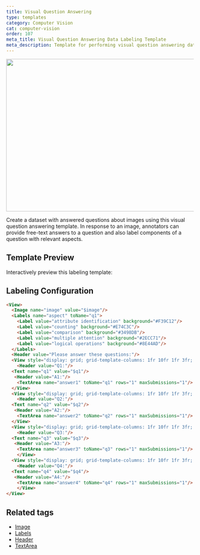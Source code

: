 ```yaml
---
title: Visual Question Answering
type: templates
category: Computer Vision
cat: computer-vision
order: 107
meta_title: Visual Question Answering Data Labeling Template
meta_description: Template for performing visual question answering data labeling tasks with Label Studio for your machine learning and data science projects.
---
```


<img src="/images/templates/visual-question-answering.png" alt="" class="gif-border" width="552px" height="408px" />

Create a dataset with answered questions about images using this visual question answering template. In response to an image, annotators can provide free-text answers to a question and also label components of a question with relevant aspects. 

## Template Preview

Interactively preview this labeling template:

<div id="main-preview"></div>

## Labeling Configuration

```html
<View>
  <Image name="image" value="$image"/>
  <Labels name="aspect" toName="q1">
    <Label value="attribute identification" background="#F39C12"/>
    <Label value="counting" background="#E74C3C"/>
    <Label value="comparison" background="#3498DB"/>
    <Label value="multiple attention" background="#2ECC71"/>
    <Label value="logical operations" background="#8E44AD"/>
  </Labels>
  <Header value="Please answer these questions:"/>
  <View style="display: grid; grid-template-columns: 1fr 10fr 1fr 3fr; column-gap: 1em">
    <Header value="Q1:"/>
  <Text name="q1" value="$q1"/>
   <Header value="A1:"/>
    <TextArea name="answer1" toName="q1" rows="1" maxSubmissions="1"/>
  </View>
  <View style="display: grid; grid-template-columns: 1fr 10fr 1fr 3fr; column-gap: 1em">
    <Header value="Q2:"/>
  <Text name="q2" value="$q2"/>
   <Header value="A2:"/>
    <TextArea name="answer2" toName="q2" rows="1" maxSubmissions="1"/>
  </View>
  <View style="display: grid; grid-template-columns: 1fr 10fr 1fr 3fr; column-gap: 1em">
    <Header value="Q3:"/>
  <Text name="q3" value="$q3"/>
   <Header value="A3:"/>
    <TextArea name="answer3" toName="q3" rows="1" maxSubmissions="1"/>
    </View>
  <View style="display: grid; grid-template-columns: 1fr 10fr 1fr 3fr; column-gap: 1em">
    <Header value="Q4:"/>
  <Text name="q4" value="$q4"/>
   <Header value="A4:"/>
    <TextArea name="answer4" toName="q4" rows="1" maxSubmissions="1"/>
    </View>
</View>
```

## Related tags

- [Image](/tags/image.html)
- [Labels](/tags/labels.html)
- [Header](/tags/header.html)
- [TextArea](/tags/textarea.html)
